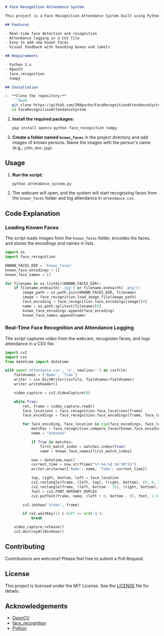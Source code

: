 ```markdown
# Face Recognition Attendance System

This project is a Face Recognition Attendance System built using Python, OpenCV, and the `face_recognition` library. The system recognizes faces from a live video feed and logs attendance in a CSV file.

## Features

- Real-time face detection and recognition
- Attendance logging in a CSV file
- Easy to add new known faces
- Visual feedback with bounding boxes and labels

## Requirements

- Python 3.x
- OpenCV
- face_recognition
- numpy

## Installation

1. **Clone the repository:**
   ```bash
   git clone https://github.com/IMApurbo/FaceRecognitionAttendanceSystem.git
   cd FaceRecognitionAttendanceSystem
   ```

2. **Install the required packages:**
   ```bash
   pip install opencv-python face_recognition numpy
   ```

3. **Create a folder named `known_faces`** in the project directory and add images of known persons. Name the images with the person's name (e.g., `john_doe.jpg`).

## Usage

1. **Run the script:**
   ```bash
   python attendance_system.py
   ```

2. The webcam will open, and the system will start recognizing faces from the `known_faces` folder and log attendance in `attendance.csv`.

## Code Explanation

### Loading Known Faces

The script loads images from the `known_faces` folder, encodes the faces, and stores the encodings and names in lists.

```python
import os
import face_recognition

KNOWN_FACES_DIR = 'known_faces'
known_face_encodings = []
known_face_names = []

for filename in os.listdir(KNOWN_FACES_DIR):
    if filename.endswith('.jpg') or filename.endswith('.png'):
        image_path = os.path.join(KNOWN_FACES_DIR, filename)
        image = face_recognition.load_image_file(image_path)
        face_encoding = face_recognition.face_encodings(image)[0]
        name = os.path.splitext(filename)[0]
        known_face_encodings.append(face_encoding)
        known_face_names.append(name)
```

### Real-Time Face Recognition and Attendance Logging

The script captures video from the webcam, recognizes faces, and logs attendance in a CSV file.

```python
import cv2
import csv
from datetime import datetime

with open('attendance.csv', 'a', newline='') as csvfile:
    fieldnames = ['Name', 'Time']
    writer = csv.DictWriter(csvfile, fieldnames=fieldnames)
    writer.writeheader()

    video_capture = cv2.VideoCapture(0)

    while True:
        ret, frame = video_capture.read()
        face_locations = face_recognition.face_locations(frame)
        face_encodings = face_recognition.face_encodings(frame, face_locations)

        for face_encoding, face_location in zip(face_encodings, face_locations):
            matches = face_recognition.compare_faces(known_face_encodings, face_encoding)
            name = "Unknown"

            if True in matches:
                first_match_index = matches.index(True)
                name = known_face_names[first_match_index]

            now = datetime.now()
            current_time = now.strftime("%Y-%m-%d %H:%M:%S")
            writer.writerow({'Name': name, 'Time': current_time})

            top, right, bottom, left = face_location
            cv2.rectangle(frame, (left, top), (right, bottom), (0, 0, 255), 2)
            cv2.rectangle(frame, (left, bottom - 35), (right, bottom), (0, 0, 255), cv2.FILLED)
            font = cv2.FONT_HERSHEY_DUPLEX
            cv2.putText(frame, name, (left + 6, bottom - 6), font, 1.0, (255, 255, 255), 1)

        cv2.imshow('Video', frame)

        if cv2.waitKey(1) & 0xFF == ord('q'):
            break

    video_capture.release()
    cv2.destroyAllWindows()
```

## Contributing

Contributions are welcome! Please feel free to submit a Pull Request.

## License

This project is licensed under the MIT License. See the [LICENSE](LICENSE) file for details.

## Acknowledgements

- [OpenCV](https://opencv.org/)
- [face_recognition](https://github.com/ageitgey/face_recognition)
- [Python](https://www.python.org/)

```
